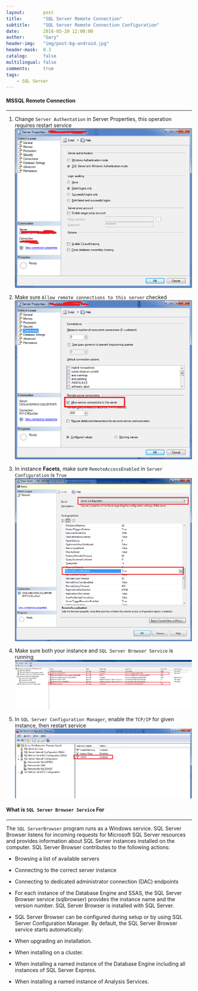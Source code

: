 ```yaml
---
layout:       post
title:        "SQL Server Remote Connection"
subtitle:     "SQL Server Remote Connection Configuration"
date:         2016-05-20 12:00:00
author:       "Gary"
header-img:   "img/post-bg-android.jpg"
header-mask:  0.3
catalog:      false
multilingual: false
comments:     true
tags:
    - SQL Server
---
```


#### MSSQL Remote Connection
------------------

1. Change `Server Authentation` in Server Properties, this operation requires restart service
![Server Properties](/img/MSSQLRemote/1.png)

2. Make sure `Allow remote connections to this server` checked
![Server Properties](/img/MSSQLRemote/3.png)

3. In instance **Facets**, make sure `RemoteAccessEnabled` in `Server Configuration` is `True`
![RemoteAccessEnabled](/img/MSSQLRemote/4.png)

4. Make sure both your instance and `SQL Server Browser Service` is running
![RemoteAccessEnabled](/img/MSSQLRemote/6.png)

5. In `SQL Server Configuration Manager`, enable the `TCP/IP` for given instance, then restart service
![RemoteAccessEnabled](/img/MSSQLRemote/5.png)

#### What is `SQL Server Browser Service` For
------------------

The `SQL ServerBrowser` program runs as a Windows service. SQL Server Browser listens for incoming requests for Microsoft SQL Server resources and provides information about SQL Server instances installed on the computer. SQL Server Browser contributes to the following actions:

- Browsing a list of available servers

- Connecting to the correct server instance

- Connecting to dedicated administrator connection (DAC) endpoints

- For each instance of the Database Engine and SSAS, the SQL Server Browser service (sqlbrowser) provides the instance name and the version number. SQL Server Browser is installed with SQL Server.

- SQL Server Browser can be configured during setup or by using SQL Server Configuration Manager. By default, the SQL Server Browser service starts automatically:

- When upgrading an installation.

- When installing on a cluster.

- When installing a named instance of the Database Engine including all instances of SQL Server Express.

- When installing a named instance of Analysis Services.